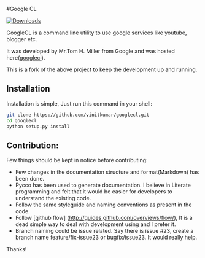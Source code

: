 #Google CL

[![Downloads](https://pypip.in/d/google_cl/badge.png)](https://crate.io/package/google_cl)

GoogleCL is a command line utility to use google services like youtube, blogger etc.

It was developed by Mr.Tom H. Miller from Google and was hosted 
here([googlecl](https://code.google.com/p/googlecl/)). 

This is a fork of the above project to keep the development up and running. 

## Installation

Installation is simple, Just run this command in your shell:

```bash
git clone https://github.com/vinitkumar/googlecl.git
cd googlecl
python setup.py install
```

## Contribution:

Few things should be kept in notice before contributing:

- Few changes in the documentation structure and format(Markdown) has
been done.
- Pycco has been used to generate documentation. I believe in Literate
programming and felt that it would be easier for developers to
understand the existing code.
- Follow the same styleguide and naming conventions as present in the
code.
- Follow [github flow] (http://guides.github.com/overviews/flow/), It is
a dead simple way to deal with development using and I prefer it.
- Branch naming could be issue related. Say there is issue #23, create a
branch name feature/fix-issue23 or bugfix/issue23. It would really help.

Thanks!
